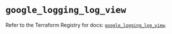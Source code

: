 # `google_logging_log_view`

Refer to the Terraform Registry for docs: [`google_logging_log_view`](https://registry.terraform.io/providers/hashicorp/google/6.22.0/docs/resources/logging_log_view).
